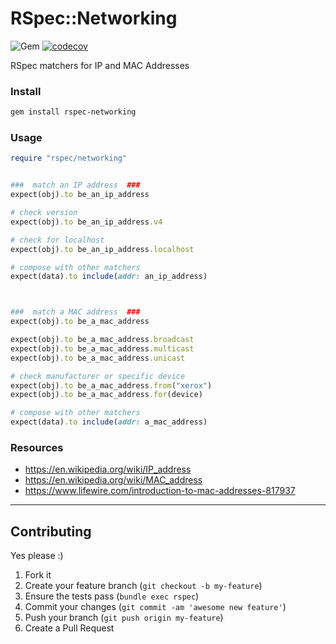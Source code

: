 RSpec::Networking
======
![Gem](https://img.shields.io/gem/dt/rspec-networking?style=plastic)
[![codecov](https://codecov.io/gh/dpep/rspec-networking/branch/main/graph/badge.svg)](https://codecov.io/gh/dpep/rspec-networking)

RSpec matchers for IP and MAC Addresses


### Install
```bash
gem install rspec-networking
```


### Usage

```ruby
require "rspec/networking"


###  match an IP address  ###
expect(obj).to be_an_ip_address

# check version
expect(obj).to be_an_ip_address.v4

# check for localhost
expect(obj).to be_an_ip_address.localhost

# compose with other matchers
expect(data).to include(addr: an_ip_address)



###  match a MAC address  ###
expect(obj).to be_a_mac_address

expect(obj).to be_a_mac_address.broadcast
expect(obj).to be_a_mac_address.multicast
expect(obj).to be_a_mac_address.unicast

# check manufacturer or specific device
expect(obj).to be_a_mac_address.from("xerox")
expect(obj).to be_a_mac_address.for(device)

# compose with other matchers
expect(data).to include(addr: a_mac_address)
```


### Resources
- https://en.wikipedia.org/wiki/IP_address
- https://en.wikipedia.org/wiki/MAC_address
- https://www.lifewire.com/introduction-to-mac-addresses-817937


----
## Contributing

Yes please  :)

1. Fork it
1. Create your feature branch (`git checkout -b my-feature`)
1. Ensure the tests pass (`bundle exec rspec`)
1. Commit your changes (`git commit -am 'awesome new feature'`)
1. Push your branch (`git push origin my-feature`)
1. Create a Pull Request
